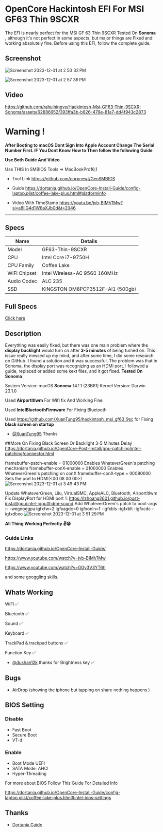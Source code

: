 
# OpenCore Hackintosh EFI For MSI GF63 Thin 9SCXR 

The EFI is nearly perfect for the MSI GF 63 Thin 9SCXR Tested On  **Sonoma** , although it's not perfect in some aspects, but major things are Fixed and working absolutely fine. Before using this EFI, follow the complete guide.
## Screenshot
![Screenshot 2023-12-01 at 2 50 32 PM](https://github.com/rahulhingve/Hackintosh-Msi-GF63-Thin-9SCXR-Sonoma/assets/62886652/b8c63940-25a5-463f-8a3e-4fff7a271c4a)

![Screenshot 2023-12-01 at 2 57 39 PM](https://github.com/rahulhingve/Hackintosh-Msi-GF63-Thin-9SCXR-Sonoma/assets/62886652/9f1e7460-a8b0-483b-a267-2cc28a7ab4c0)



## Video




https://github.com/rahulhingve/Hackintosh-Msi-GF63-Thin-9SCXR-Sonoma/assets/62886652/393ffa3b-b626-476e-81a7-dd4f943c2873










# Warning !

**After Booting to macOS Dont Sign Into Apple Account Change The Serial Number  First. IF You Dont Know How to Then follow the following Guide**

**Use Both Guide And Video**

Use THIS In SMBIOS Tools =>    MacBookPro16,1


- Tool Link
https://github.com/corpnewt/GenSMBIOS

-  Guide
https://dortania.github.io/OpenCore-Install-Guide/config-laptop.plist/coffee-lake-plus.html#platforminfo

- Video With TimeStamp
https://youtu.be/jvb-BIMV1Mw?si=a8llG4d1W8aXJb0d&t=2046
<hr>

## Specs













| Name             | Details                                                                |
| ----------------- | ------------------------------------------------------------------ |
|Model|GF63-Thin-9SCXR|
| CPU | Intel Core i7-9750H   |
| CPU Family |  Coffee Lake  |
| WiFi Chipset |Intel Wireless-AC 9560 160MHz  |
| Audio Codec |  ALC 235  |
| SSD |  KINGSTON OM8PCP3512F-AI1 (500gb) |




## Full Specs

[Click here](https://www.msi.com/Laptop/GF63-Thin-9SCXR/Specification)


## Description

Everything was easily fixed, but there was one main problem where the **display backlight** would turn on after **3-5 minutes** of being turned on. This issue really messed up my mind, and after some time, I did some research on GitHub. I found a solution and it was successful. The problem was that in Sonoma, the display port was recognizing as an HDMI port. I followed a guide, replaced or added some kext files, and it got fixed.
**Tested On Sonoma**

   System Version:	macOS **Sonoma** 14.1.1 (23B81)
  Kernel Version:	Darwin 23.1.0

Used **AirportItlwm** For Wifi fix And Working Fine

Used **IntelBluetoothFirmware** For Fixing Bluetooth

Used https://github.com/XuanTung95/hackintosh_msi_gf63_9sc for Fixing **black screen on startup**
- [@XuanTung95](https://github.com/XuanTung95) Thanks

##More On Fixing Black Screen Or Backlight 3-5 Minutes Delay 
https://dortania.github.io/OpenCore-Post-Install/gpu-patching/intel-patching/connector.html

framebuffer-patch-enable = 01000000 Enables WhateverGreen's patching mechanism framebuffer-conX-enable = 01000000 Enables WhateverGreen's patching on conX framebuffer-conX-type = 00080000 Sets the port to HDMI(<00 08 00 00>)
![Screenshot 2023-12-01 at 3 49 43 PM](https://github.com/rahulhingve/Hackintosh-Msi-GF63-Thin-9SCXR-Sonoma/assets/62886652/a783eb94-7155-49a0-ba90-a8fd1044c366)




Update WhateverGreen, Lilu, VirtualSMC, AppleALC, Bluetooth, Airportltlwm
Fix DisplayPort for HDMI port 1: https://lzhoang2601.github.io/post-install/gpu/intel-igpu#hdmi-sound
Add WhateverGreen's patch to boot-args :-  -wegnoegpu igfxfw=2 igfxagdc=0  igfxonln=1 -igfxbls -igfxblt -igfxcdc -igfxdbeo
![Screenshot 2023-12-01 at 3 51 29 PM](https://github.com/rahulhingve/Hackintosh-Msi-GF63-Thin-9SCXR-Sonoma/assets/62886652/fa29786e-e9ee-4116-8ceb-4fc9ddbf6c6e)


**All Thing Working Perfectly ✌😁**


### Guide Links
https://dortania.github.io/OpenCore-Install-Guide/

https://www.youtube.com/watch?v=jvb-BIMV1Mw  

https://www.youtube.com/watch?v=GGy3V3YT6tI

and some googgling skills.

##  Whats Working 
WiFi      ✅

Bluetooth ✅

Sound    ✅

Keyboard ✅

TrackPad  & trackpad buttons ✅

Function Key ✅

- [@dushan12k](https://github.com/dushan12k) thanks for Brightness key ✅


## Bugs
- AirDrop  (showing the iphone but tapping on share nothing happens )

## BIOS Setting 
### Disable 
- Fast Boot
- Secure Boot
- VT-d
### Enable
- Boot Mode UEFI
- SATA Mode: AHCI
- Hyper-Threading


For more about BIOS Follow This Guide For Detailed Info

https://dortania.github.io/OpenCore-Install-Guide/config-laptop.plist/coffee-lake-plus.html#intel-bios-settings










## Thanks 
- [Dortania Guide](https://dortania.github.io/OpenCore-Install-Guide/)
